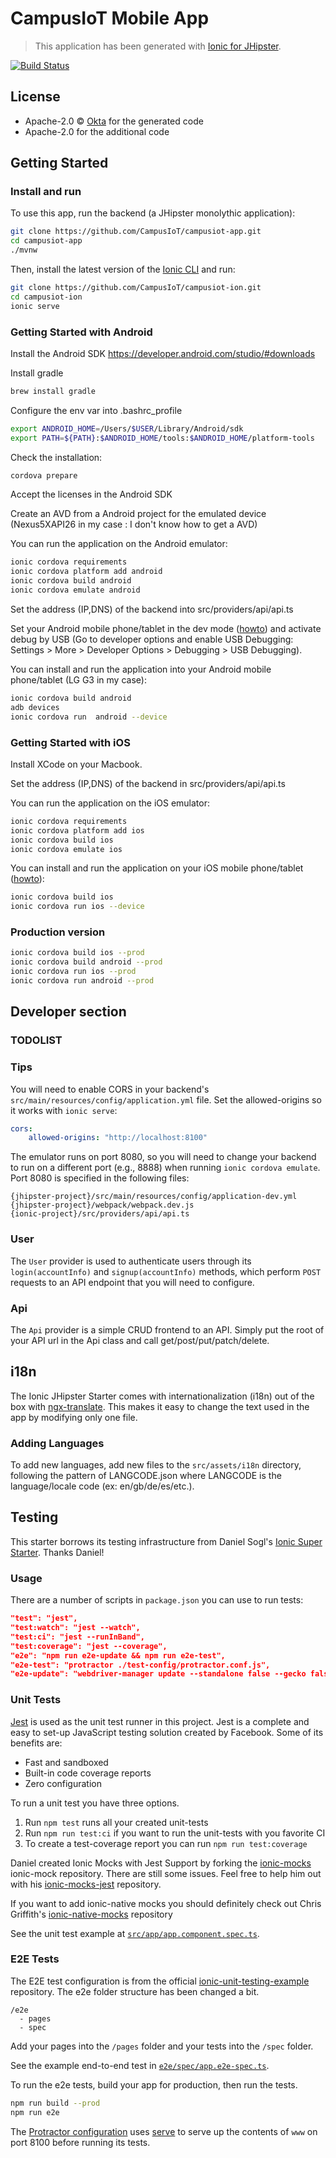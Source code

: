 # CampusIoT Mobile App

> This application has been generated with [Ionic for JHipster](https://github.com/oktadeveloper/generator-jhipster-ionic).

[![Build Status][travis-image]][travis-url]

## License
* Apache-2.0 © [Okta](https://developer.okta.com/) for the generated code
* Apache-2.0 for the additional code

## Getting Started

### Install and run

To use this app, run the backend (a JHipster monolythic application):

```bash
git clone https://github.com/CampusIoT/campusiot-app.git
cd campusiot-app
./mvnw
```

Then, install the latest version of the [Ionic CLI](https://ionicframework.com/docs/cli/) and run:

```bash
git clone https://github.com/CampusIoT/campusiot-ion.git
cd campusiot-ion
ionic serve
```
### Getting Started with Android

Install the Android SDK https://developer.android.com/studio/#downloads

Install gradle
```bash
brew install gradle
```

Configure the env var into .bashrc_profile
```bash
export ANDROID_HOME=/Users/$USER/Library/Android/sdk
export PATH=${PATH}:$ANDROID_HOME/tools:$ANDROID_HOME/platform-tools
```

Check the installation:
```bash
cordova prepare
```

Accept the licenses in the Android SDK

Create an AVD from a Android project for the emulated device (Nexus5XAPI26 in my case : I don't know how to get a AVD)

You can run the application on the Android emulator:
```bash
ionic cordova requirements
ionic cordova platform add android
ionic cordova build android
ionic cordova emulate android
```

Set the address (IP,DNS) of the backend into src/providers/api/api.ts

Set your Android mobile phone/tablet in the dev mode ([howto](https://developer.android.com/studio/debug/dev-options)) and activate debug by USB (Go to developer options and enable USB Debugging: Settings > More > Developer Options > Debugging > USB Debugging).

You can install and run the application into your Android mobile phone/tablet (LG G3 in my case):
```bash
ionic cordova build android
adb devices
ionic cordova run  android --device
```
### Getting Started with iOS

Install XCode on your Macbook.

Set the address (IP,DNS) of the backend in src/providers/api/api.ts

You can run the application on the iOS emulator:
```bash
ionic cordova requirements
ionic cordova platform add ios
ionic cordova build ios
ionic cordova emulate ios
```


You can install and run the application on your iOS mobile phone/tablet ([howto](https://neilberry.com/blog/post.php?s=2017-01-07-how-to-run-your-ionic-app-on-real-devices)):
```bash
ionic cordova build ios
ionic cordova run ios --device
```

### Production version

```bash
ionic cordova build ios --prod
ionic cordova build android --prod
ionic cordova run ios --prod
ionic cordova run android --prod
```



## Developer section

### TODOLIST


### Tips

You will need to enable CORS in your backend's `src/main/resources/config/application.yml` file. Set the allowed-origins so it works with `ionic serve`:

```yaml
cors:
    allowed-origins: "http://localhost:8100"
```

The emulator runs on port 8080, so you will need to change your backend to run on a different port (e.g., 8888) when running `ionic cordova emulate`. Port 8080 is specified in the following files:

```
{jhipster-project}/src/main/resources/config/application-dev.yml
{jhipster-project}/webpack/webpack.dev.js
{ionic-project}/src/providers/api/api.ts
```

### User

The `User` provider is used to authenticate users through its
`login(accountInfo)` and `signup(accountInfo)` methods, which perform `POST`
requests to an API endpoint that you will need to configure.

### Api

The `Api` provider is a simple CRUD frontend to an API. Simply put the root of
your API url in the Api class and call get/post/put/patch/delete.

## i18n

The Ionic JHipster Starter comes with internationalization (i18n) out of the box with
[ngx-translate](https://github.com/ngx-translate/core). This makes it easy to
change the text used in the app by modifying only one file.

### Adding Languages

To add new languages, add new files to the `src/assets/i18n` directory,
following the pattern of LANGCODE.json where LANGCODE is the language/locale
code (ex: en/gb/de/es/etc.).

## Testing

This starter borrows its testing infrastructure from Daniel Sogl's [Ionic Super Starter](https://github.com/danielsogl/ionic-super-starter). Thanks Daniel!

### Usage

There are a number of scripts in `package.json` you can use to run tests:

```json
"test": "jest",
"test:watch": "jest --watch",
"test:ci": "jest --runInBand",
"test:coverage": "jest --coverage",
"e2e": "npm run e2e-update && npm run e2e-test",
"e2e-test": "protractor ./test-config/protractor.conf.js",
"e2e-update": "webdriver-manager update --standalone false --gecko false"
```

### Unit Tests

[Jest](https://facebook.github.io/jest/) is used as the unit test runner in this project. Jest is a complete and easy to set-up JavaScript testing solution created by Facebook. Some of its benefits are:

- Fast and sandboxed
- Built-in code coverage reports
- Zero configuration

To run a unit test you have three options.

1. Run `npm test` runs all your created unit-tests
2. Run `npm run test:ci` if you want to run the unit-tests with you favorite CI
3. To create a test-coverage report you can run `npm run test:coverage`

Daniel created Ionic Mocks with Jest Support by forking the [ionic-mocks](https://github.com/stonelasley/ionic-mocks) ionic-mock repository. There are still some issues. Feel free to help him out with his [ionic-mocks-jest](https://github.com/danielsogl/ionic-mocks-jest) repository.

If you want to add ionic-native mocks you should definitely check out Chris Griffith's [ionic-native-mocks](https://github.com/chrisgriffith/ionic-native-mocks) repository

See the unit test example at [`src/app/app.component.spec.ts`](src/app/app.component.spec.ts).

### E2E Tests

The E2E test configuration is from the official [ionic-unit-testing-example](https://github.com/ionic-team/ionic-unit-testing-example) repository. The e2e folder structure has been changed a bit.

```
/e2e
  - pages
  - spec
```

Add your pages into the `/pages` folder and your tests into the `/spec` folder.

See the example end-to-end test in [`e2e/spec/app.e2e-spec.ts`](e2e/spec/app.e2e-spec.ts).

To run the e2e tests, build your app for production, then run the tests.

```bash
npm run build --prod
npm run e2e
```

The [Protractor configuration](test/protractor.conf.js) uses [serve](https://www.npmjs.com/package/serve) to serve up the contents of `www` on port 8100 before running its tests.

[travis-image]: https://travis-ci.org/campusiot/campusiot.github.io/logo.svg?branch=master
[travis-url]: https://travis-ci.org/campusiot/campusiot-ion
